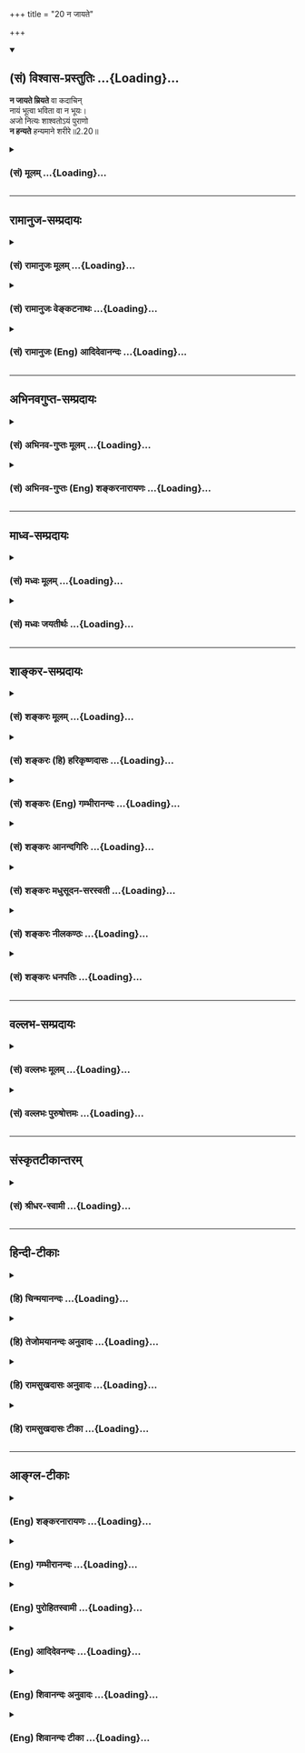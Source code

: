 +++
title = "20 न जायते"

+++
<div class="js_include" newlevelforh1="2" title="(सं) विश्वास-प्रस्तुतिः" unfilled url="/purANam_vaiShNavam/mahAbhAratam/06-bhIShma-parva/03-bhagavad-gItA-parva/saMskRtam/vishvAsa-prastutiH/02_sAnkhya-yogaH_sarva-/20_na_jAyate.md">
<details open><summary><h2>(सं) विश्वास-प्रस्तुतिः ...{Loading}...</h2></summary>

**न जायते म्रियते** वा कदाचिन्  
नायं भूत्वा भविता वा न भूयः।  
अजो नित्यः शाश्वतोऽयं पुराणो  
**न हन्यते** हन्यमाने शरीरे॥2.20॥
</details>
</div>
<div class="js_include collapsed" newlevelforh1="3" title="(सं) मूलम्" unfilled url="/purANam_vaiShNavam/mahAbhAratam/06-bhIShma-parva/03-bhagavad-gItA-parva/saMskRtam/mUlam/02_sAnkhya-yogaH_sarva-/20_na_jAyate.md">
<details><summary><h3>(सं) मूलम् ...{Loading}...</h3></summary>

न जायते म्रियते वा कदाचि  
न्नायं भूत्वा भविता वा न भूयः।  
अजो नित्यः शाश्वतोऽयं पुराणो  
न हन्यते हन्यमाने शरीरे।।2.20।।
</details>
</div>


_________________
## रामानुज-सम्प्रदायः
<div class="js_include collapsed" newlevelforh1="3" title="(सं) रामानुजः मूलम्" unfilled url="/purANam_vaiShNavam/mahAbhAratam/06-bhIShma-parva/03-bhagavad-gItA-parva/saMskRtam/rAmAnujaH/mUlam/02_sAnkhya-yogaH_sarva-/20_na_jAyate.md">
<details><summary><h3>(सं) रामानुजः मूलम् ...{Loading}...</h3></summary>

।।2.20।। उक्तैः एव हेतुभिः नित्यत्वाद् अपरिणामित्वाद् आत्मनो जन्ममरणादयः
सर्व एव अचेतनदेहधर्मा न सन्ति इति उच्यते।  
तत्र **न जायते म्रियत** इति वर्तमानतया सर्वेषु देहेषु सर्वैः
अनुभूयमाने जन्ममरणे **कदाचिद्** अपि आत्मानं न स्पृशतः। **नायं भूत्वा
भवति वा न भूयः** अयं कल्पादौ भूत्वा भूयः कल्पान्ते च न भविता इति न।
केषुचित् प्रजापतिप्रभृतिदेहेषु आगमेन उपलभ्यमानं कल्पादौ जननं कल्पान्ते च
मरणम् आत्मानं न स्पृशति इत्यर्थः।  
अतः सर्व देहगत आत्मा **अजः** अत एव **नित्यः** **शाश्वतः**
प्रकृतिवदविशदसततपरिणामैः अपि न अन्वीयते। अतः पुराणः पुरातनः अपि नवः
सर्वदा अपूर्ववद् अनुभाव्य इत्यर्थः। अतः **शरीरे हन्यमाने** अपि **न
हन्यते अयम्** आत्मा।  

</details>
</div>
<div class="js_include collapsed" newlevelforh1="3" title="(सं) रामानुजः वेङ्कटनाथः" unfilled url="/purANam_vaiShNavam/mahAbhAratam/06-bhIShma-parva/03-bhagavad-gItA-parva/saMskRtam/rAmAnujaH/venkaTanAthaH/02_sAnkhya-yogaH_sarva-/20_na_jAyate.md">
<details><summary><h3>(सं) रामानुजः वेङ्कटनाथः ...{Loading}...</h3></summary>

  
  
।।2.20।। अथविपश्चित् कठो.1।2।18 इत्यधीतस्य अत्रकदाचित्
इत्येकपदमात्रविशेषितस्यन जायते इति कठवल्लीश्लोकस्य
पौनरुक्त्यप्रत्यक्षविरोधादिदोषमाशङ्क्याह उक्तैरेवेति। एतेन
प्रतिज्ञामात्रत्वशङ्का परास्ता। नित्यत्वेनापरिणामित्वादिति अविनाशत्वेन
विकारमात्रस्यापि निरस्तत्वादित्यर्थः। तथाहि विनाशो नाम
पूर्वावस्थाप्रहाणरूपनामान्तरभजनार्हावस्थान्तरापत्तिः। यथा  
घटादिद्रव्यस्य कपालाद्यवस्था तदवस्थौन्मुख्यं च तस्या अपक्षयः। सैव
कपालाद्यवस्थस्य तस्यैव द्रव्यस्योत्पत्तिः। एवं
परिणामवृद्ध्यादिकमुदाहरणीयम्। वक्ष्यति चेममर्थम् जातस्य हि ध्रुवो
मृत्युः 2।27 इत्यत्र। अतो विनाशित्वनिराकरणेन जननादिकमप्यर्थतो
निरस्तम्। सर्व एवेत्यपौनरुक्त्यार्थमुक्तम्। एवकारोऽत्र अपिशब्दसमानार्थः।
न केवलं हन्तव्यत्वमात्रमेव नास्ति अपितु जन्यत्वादिकमपीत्यपुनररुक्तिरिति
भावः। देहधर्मा इति। हन्यमाने शरीरे इति सूचितजननमरणादिव्यवहारविषय उक्तः
तत्र हेतुः अचेतनेति। जननादयो देहधर्मा आत्मनो न सन्तीत्युच्यत इति आत्मनि
देहधर्मान् प्रत्यक्षादिनाभिमन्यमानायार्जुनायन जायते
इत्युपनिषन्मन्त्रेणैव यथावस्थिताकारो विविच्याभिधीयते न तु
देहसंयोगवियोगलक्षणजनितमरणप्रतिक्षेपः क्रियत इत्यर्थः। वाशब्दश्चार्थः।
श्लोकस्थपदानां पौनरुक्त्यपरिहाराय वर्तमानादिनिर्देशसिद्धां व्यवस्थां
व्यञ्जयन्नाह तत्रेति। ननु कदाचिदित्यनेन वर्तमानकालविवक्षायां वैयर्थ्यं
लकारेणैव गतार्थत्वात्। भूतभविष्यतोः सङ्ग्रहे वर्तमाननिर्देशो न सङ्गच्छत
इत्याशङ्क्योक्तम् वर्तमानतयेत्यादि। तत्तत्कालीनैः पुरुषैस्तेषु तेषु
देहेषुजायतेम्रियते इति वर्तमानतयैव हि जननमरणयोरनुभवः अतस्तदपेक्षया
वर्तमाननिर्देशोपपत्तिः तेन कल्पाद्यन्तव्यतिरिक्तः समस्तः कालःकदाचिदिति
सङ्गृहीत इति भावः। भूत्वा इति पूर्वकालनिर्देशाभिप्रेतमाह कल्पादाविति।
तत्र भूयश्शब्दः कल्पान्तपरः। भूत्वा भविता इत्यनयोः क्रिययोः प्रत्येकं
नञन्वयभ्रमव्युदासायोक्तम् न न भवितेति। भूत्वा न भवितेति विशिष्टं
नञन्तरेण प्रतिषिध्यते। ननुनायं भूत्वा इत्यादिकं किमर्थमुच्यतेन जायते
इत्यादिनैव सङ्ग्रहीतुं शक्यत्वादित्याशङ्क्याह केषुचिदिति।  
  
  
अयं भावः कालविशेषेषु देहविशेषेषु सृष्टिप्रलयविशेषः श्रूयते। स च न
देहसम्बन्धतद्वियोगमात्रम् तोयेन जीवान् विससर्ज भूम्याम् महाना.1।4 इति
कण्ठोक्तेः प्राक्सृष्टेरेकत्वावधारणादेकविज्ञानेन
सर्वविज्ञानप्रतिज्ञोपपत्तेरेकस्यैव बहुभवनसङ्कल्पादेश्च इति।
जीवस्वरूपोत्पत्तिनाशावेवाभ्युपगन्तव्याविति
जीवानामाप्रलयावस्थायित्ववादशङ्कानिरासायनायं भूत्वा इत्याद्युक्तम्। तत्र
चैवमुत्तरम् जीवानां विसृष्टिः सदेहीकरणेन विक्षेपः।
प्राक्सृष्टेरेकत्वावधारणं नामरूपविभागाभावात् एकविज्ञानेन सर्वविज्ञानं च
सूक्ष्मचिदचिद्वस्तुशरीरकस्य ब्रह्मणः स्थूलचिदचिद्वस्तुशरीरतया परिणामात्।
अत एव बहुभवनसङ्कल्पाद्युपपत्तिश्च। अतः कल्पाद्यन्तयोरपि
ज्ञानसङ्कोचविकासकरदेहविश्लेषसंश्लेषमात्रमेव न पुनः स्वरूपोत्पत्तिः
इति। अजो नित्यः इत्यनयोः पूर्वोक्तार्थस्य सङ्कलय्य निगमनरूपतया
तत्तत्कालेषु जन्मादिनिषेधेन सर्वदेहगतात्माजत्वादिविवक्षया
चापौनरुक्त्यमित्यभिप्रायेणाह अतः सर्वदेहगत इति। अतएव नित्य इति
उत्पत्तिरहितत्वान्नाशित्वरहित इत्यर्थः।
सृष्ट्यवस्थागतस्थूलपरिणामानामात्मनि निरस्तत्वात्
प्रलयाद्यवस्थागतसूक्ष्मपरिणामनिरसनपरः शाश्वतशब्द इत्यभिप्रायेणाह
प्रकृतिवदिति। पुराणशब्दमपिअक्षरसाम्यान्निर्ब्रूयात् इत्युक्तन्यायेन
निर्वक्ति पुरापि नव इति। किमिदं पुरापि नवत्वम् अनुत्पन्नस्य कदाचिदपि
नवत्वायोगात्। उत्पन्नेऽपीदानीमपि नव इति वा परंस्तादपि नव इति वा
वक्तव्यम्। पुरा नवत्वस्याविस्मयनीयत्वादित्याशङ्क्याह सर्वदेति।
पुराशब्दस्य कालत्रयोपलक्षणतया वा
वृत्त्यन्तर्गताभिप्रायकापिशब्दसमुच्चितकालान्तरतात्पर्येण वा पुरातनोऽपि
नव इति विरोधाभिप्रायेण वा निर्वाहः। नवशब्दोऽप्यत्र
नवत्वसहिताश्चर्यत्वपरः। वक्ष्यति च आश्चर्यवत् 2।29 इत्यादीति भावः। यद्वा
सावयवानामवयवाप्यायनादिना नवीकरणं स्यात् अयं तु निरवयवत्वेनानवीकार्यतया
पुरापि नव इत्युपपादितम्। इममर्थमर्जुनस्य शङ्क्यमानविषये
निगमयतीत्यभिप्रायेणाह अत इति।  
  
  
  

</details>
</div>
<div class="js_include collapsed" newlevelforh1="3" title="(सं) रामानुजः (Eng) आदिदेवानन्दः" unfilled url="/purANam_vaiShNavam/mahAbhAratam/06-bhIShma-parva/03-bhagavad-gItA-parva/saMskRtam/rAmAnujaH/english/AdidevAnandaH/02_sAnkhya-yogaH_sarva-/20_na_jAyate.md">
<details><summary><h3>(सं) रामानुजः (Eng) आदिदेवानन्दः ...{Loading}...</h3></summary>

2.20 As the self is eternal for the reasons mentioned (above), and hence free from modifications, it is said that all the attributes of the insentient (body) like birth, death etc., never touch the self. In this connection, as the statement, 'It is never born, It never dies' is in the present tense, it should be understood that the birth and death which are experienced by all in all bodies, do not touch the self. The statement 'Having come into being once, It never ceases to be' means that this self, having emerged at the beginning of a Kalpa (one aeon of manifestation) will not cease to be at the end of the Kalpa (i.e., will emerge again at the beginning of the next Kalpa unless It is liberated).
This is the meaning - that birth at the beginning of a Kalpa in bodies such as those of Brahman and others, and death at the end of a Kalpa as stated in the scriptures, do not touch the self. Hence, the selves in all bodies, are unborn, and therefore eternal. It is abiding, not connected, like matter, with invisible modifications taking place. It is primeval; the meaning is that It existed from time immemorial; It is even new i.e., It is capable of being experienced always as fresh.
Therefore, when the body is slain the self is not slain.

</details>
</div>


_________________
## अभिनवगुप्त-सम्प्रदायः
<div class="js_include collapsed" newlevelforh1="3" title="(सं) अभिनव-गुप्तः मूलम्" unfilled url="/purANam_vaiShNavam/mahAbhAratam/06-bhIShma-parva/03-bhagavad-gItA-parva/saMskRtam/abhinava-guptaH/mUlam/02_sAnkhya-yogaH_sarva-/20_na_jAyate.md">
<details><summary><h3>(सं) अभिनव-गुप्तः मूलम् ...{Loading}...</h3></summary>

।।2.21।। एतदेव स्फुटयति  
न जायते इति। नायं भूत्वेति। अयमात्मा न न भूत्वा भाविता +++(S omits भविता)+++
अपि तु भूत्वैव। अतो न जायते न च म्रियते यतो भूत्वा न न भविता अपि तु
भवितैव।  

</details>
</div>
<div class="js_include collapsed" newlevelforh1="3" title="(सं) अभिनव-गुप्तः (Eng) शङ्करनारायणः" unfilled url="/purANam_vaiShNavam/mahAbhAratam/06-bhIShma-parva/03-bhagavad-gItA-parva/saMskRtam/abhinava-guptaH/english/shankaranArAyaNaH/02_sAnkhya-yogaH_sarva-/20_na_jAyate.md">
<details><summary><h3>(सं) अभिनव-गुप्तः (Eng) शङ्करनारायणः ...{Loading}...</h3></summary>

2.20 Na jayate etc. Having not been at one time, This etc. : this Self
will come to be, having not been at any time non-existent, but only
having been existent. Therefore This is not born, This does not die too.
For, having been \[at one time\], This will never be non-existent \[at
another time\]; but certainly This will be \[always\] existent.

</details>
</div>


_________________
## माध्व-सम्प्रदायः
<div class="js_include collapsed" newlevelforh1="3" title="(सं) मध्वः मूलम्" unfilled url="/purANam_vaiShNavam/mahAbhAratam/06-bhIShma-parva/03-bhagavad-gItA-parva/saMskRtam/madhvaH/mUlam/02_sAnkhya-yogaH_sarva-/20_na_jAyate.md">
<details><summary><h3>(सं) मध्वः मूलम् ...{Loading}...</h3></summary>

।।2.20।। अत्र मन्त्रवर्णोऽप्यस्तीत्याह न जायत इति। नचेश्वरज्ञानवद्भूत्वा
भविता। तद्धि तदैक्षत छां.उ.6।2।3देशतः कालतो योऽसाववस्थातः स्वतोऽन्यतः।
अविलुप्तावबोधात्मा इत्यादिश्रुतिस्मृतिसिद्धम्। कुतः
अजादिलक्षणेश्वरसरूपत्वात्। शाश्वतः सदेकरूपः। पुरं देहमणतीति पुराणः।
तथापि न हन्यते हन्यमानेऽपि देहे।  

</details>
</div>
<div class="js_include collapsed" newlevelforh1="3" title="(सं) मध्वः जयतीर्थः" unfilled url="/purANam_vaiShNavam/mahAbhAratam/06-bhIShma-parva/03-bhagavad-gItA-parva/saMskRtam/madhvaH/jayatIrthaH/02_sAnkhya-yogaH_sarva-/20_na_jAyate.md">
<details><summary><h3>(सं) मध्वः जयतीर्थः ...{Loading}...</h3></summary>

।।2.20।। तथापिन जायते इति पुनरुक्तमित्याशङ्क्य नेदं भगवद्वाक्यं
किन्तूक्तार्थे सम्मतित्वेन मन्त्रवर्णोऽयमुदाह्रियत इत्याह **अत्रे**ति।
ननु जीवः स्वरूपेण भूत्वा देहसम्बन्धेन भवितैव तत्कथमुच्यतेभूत्वा भविता न
इतीत्यतोऽन्यथा व्याचष्टे **न चे**ति। जीवो न जायते चेत्तर्हि
यथेश्वरज्ञानं वृद्धिह्रासादिवर्जितं भूत्वैव  
  
कयाचिदचिन्त्यया शक्त्या भूतमिति व्यवहारालम्बनं तथा जीवेऽपि किं
जननव्यवहारस्तन्निमित्त इति पृच्छायां नेत्यनेनोच्यत इत्यर्थः।
नन्वीश्वरज्ञानस्योक्तप्रकारं भूत्वा भवनं कुतः सिद्धम् येन जीवस्य
तथाभावासम्भावनायोदाह्रियते इत्यत आह **तद्धी**ति।
तदीश्वरज्ञानस्योक्तप्रकारेण भूत्वा भवनं श्रुतिस्मृतिसिद्धं हीति
सम्बन्धः। तदैक्षत छां.उ.6।2।3 इति भवनमुच्यते देवदत्तोऽपश्यदितिवत्।
**देशत** इति वृद्धिह्रासादिराहित्यम्। नन्वीश्वरवदित्येव कस्मान्नोक्तम्
नैवं शङ्क्यं लोकदर्शनस्याधिकस्य तत्रोत्पादात्अजो नित्यः इति
पुनरुक्तमित्याशङ्क्य तन्निवर्त्यामाशङ्कामुक्त्वाऽन्यथा व्याचष्टे
**कुत** इति। न जायते म्रियते इत्येतत्कस्मात्कारणादित्यर्थः।
अजादीत्यनेन्अजो नित्यः शाश्वतः इति व्याख्यातम्। शाश्वत इत्येतन्नित्य
इत्यनेन गतार्थमित्यन्यथा व्याचष्टे **शाश्वत** इति। तथा चाजो नित्य
इत्याभ्यां बिम्बोत्पत्तिनाशनिमित्तौ शाश्वत
इत्यनेनोपाधिबिम्बसन्निधिजनननाशनिमित्तौ जन्मनाशौ न स्त इत्युक्तं भवति।
तथाप्यज इत्युक्तत्वात्पुराणं इति पुनरुक्तिरिति चेत् न भूत्वा भविता वा
नेत्युक्तम्। तत्कुतः किंनिमित्तश्च तर्हि जननव्यवहारः इत्याशङ्क्य
देहान्तरप्राप्तिरस्यास्तीत्यनेनोच्यत इत्याह  **पुर**मिति। एवमपि न
हन्यत इति पुनरुक्तिरिति चेत् न यदि पुराणस्तर्हि
उपाधिभूतदेहनाशाद्दर्पणनाशात्प्रतिबिम्बनाशवदात्मनाशः स्यादित्याशङ्काऽत्र
पूर्वाभिप्रायेण परिह्रियत इति भावेनाह **तथापी**ति पुराणत्वेऽपि।  

</details>
</div>


_________________
## शाङ्कर-सम्प्रदायः
<div class="js_include collapsed" newlevelforh1="3" title="(सं) शङ्करः मूलम्" unfilled url="/purANam_vaiShNavam/mahAbhAratam/06-bhIShma-parva/03-bhagavad-gItA-parva/saMskRtam/shankaraH/mUlam/02_sAnkhya-yogaH_sarva-/20_na_jAyate.md">
<details><summary><h3>(सं) शङ्करः मूलम् ...{Loading}...</h3></summary>

।।2.20।।  
  
**न जायते** न उत्पद्यते जनिलक्षणा वस्तुविक्रिया न आत्मनो विद्यते
इत्यर्थः। तथा **न म्रियते वा**। वाशब्दः चार्थे। न म्रियते च इति
अन्त्या विनाशलक्षणा विक्रिया प्रतिषिध्यते। **कदाचिच्छ**ब्दः
सर्वविक्रियाप्रतिषेधैः संबध्यते न कदाचित् जायते न कदाचित् म्रियते
इत्येवम्। यस्मात् **अयम्** आत्मा **भूत्वा** भवनक्रियामनुभूय पश्चात्
**अभविता** अभावं गन्ता **न भूयः** पुनः तस्मात् न म्रियते। यो हि
भूत्वा न भविता स म्रियत इत्युच्यते लोके। वाशब्दात् न शब्दाच्च अयमात्मा
अभूत्वा वा भविता देहवत् न भूयः। तस्मात् न जायते। यो हि अभूत्वा भविता स
जायत इत्युच्यते। नैवमात्मा। अतो न जायते। यस्मादेवं तस्मात् **अजः**
यस्मात् न म्रियते तस्मात् **नित्य**श्च। यद्यपि आद्यन्तयोर्विक्रिययोः
प्रतिषेधे सर्वा विक्रियाः प्रतिषिद्धा भवन्ति तथापि मध्यभाविनीनां
विक्रियाणां स्वशब्दैरेव प्रतिषेधः कर्तव्यः अनुक्तानामपि
यौवनादिसमस्तविक्रियाणां प्रतिषेधो यथा स्यात् इत्याह **शाश्वत**
इत्यादिना। शाश्वत इति अपक्षयलक्षणा विक्रिया प्रतिषिध्यते। शश्वद्भवः
शाश्वतः। न अपक्षीयते स्वरूपेण निरवयवत्वात्। नापि गुणक्षयेण अपक्षयः
निर्गुणत्वात्। अपक्षयविपरीतापि वृद्धिलक्षणा विक्रिया प्रतिषिध्यते पुराण
इति। यो हि अवयवागमेन उपचीयते स वर्धते अभिनव इति च उच्यते। **अयं** तु
आत्मा निरवयवत्वात् पुरापि नव एवेति **पुराणः** न वर्धते इत्यर्थः। तथा
**न हन्यते**। हन्तिः अत्र विपरिणामार्थे द्रष्टव्यः अपुनरुक्ततायै। न
विपरिणम्यते इत्यर्थः।  
  
**हन्यमाने** विपरिणम्यमानेऽपि **शरीरे**। अस्मिन् मन्त्रे षड्
भावविकारा लौकिकवस्तुविक्रिया आत्मनि प्रतिषिध्यन्ते।
सर्वप्रकारविक्रियारहित आत्मा इति वाक्यार्थः। यस्मादेवं तस्मात् उभौ तौ न
विजानीतः इति पूर्वेण मन्त्रेण अस्य संबन्धः।।  
य एनं वेत्ति हन्तारम् इत्यनेन मन्त्रेण हननक्रियायाः कर्ता कर्म च न भवति
इति प्रतिज्ञाय न जायते इत्यनेन अविक्रियत्वं हेतुमुक्त्वा
प्रतिज्ञातार्थमुपसंहरति  
  

</details>
</div>
<div class="js_include collapsed" newlevelforh1="3" title="(सं) शङ्करः (हि) हरिकृष्णदासः" unfilled url="/purANam_vaiShNavam/mahAbhAratam/06-bhIShma-parva/03-bhagavad-gItA-parva/saMskRtam/shankaraH/hindI/harikRShNadAsaH/02_sAnkhya-yogaH_sarva-/20_na_jAyate.md">
<details><summary><h3>(सं) शङ्करः (हि) हरिकृष्णदासः ...{Loading}...</h3></summary>

।।2.20।। आत्मा निर्विकार कैसे है इसपर दूसरा मन्त्र ( इस प्रकार है )  
  
यह आत्मा उत्पन्न नहीं होता अर्थात् उत्पत्तिरूप वस्तुविकार आत्मामें नहीं
होता और यह मरता भी नहीं। वा शब्द यहाँ च के अर्थमें है।  
मरता भी नहीं इस कथनसे विनाशरूप अन्तिम विकारका प्रतिषेध किया जाता है।  
कदाचित् शब्द सभी विकारोंके प्रतिषेधके साथ सम्बन्ध रखता है। जैसे यह आत्मा
न कभी जन्मता है न कभी मरता है इत्यादि।  
जिससे कि यह आत्मा उत्पन्न होकर अर्थात् उत्पत्तिरूप विकारका अनुभव करके
फिर अभावको प्राप्त होनेवाला नहीं है इसलिये मरता नहीं क्योंकि जो उत्पन्न
होकर फिर नहीं रहता वह मरता है इस प्रकार लोकमें कहा जाता है।  
वा शब्दसे और न शब्दसे यह भी पाया जाता है कि यह आत्मा शरीरकी भाँति पहले न
होकर फिर होनेवाला नहीं है इसलिये यह जन्मता नहीं क्योंकि जो न होकर फिर
होता है वहीं जन्मता है यह कहा जाता है। आत्मा ऐसा नहीं है इसलिये नहीं
जन्मता।  
ऐसा होनेके कारण आत्मा अज है और मरता नहीं इसलिये नित्य है।  
यद्यपि आदि और अन्तके दो विकारोंके प्रतिषेधसे ( बीचके ) सभी विकारोंका
प्रतिषेध हो जाता है तो भी बीचमें होनेवाले विकारोंका भी उनउन विकारोंके
प्रतिषेधार्थक खासखास शब्दोंद्वारा प्रतिषेध करना उचित  
  
है। इसलिये ऊपर न कहे हुए जो यौवनादि सब विकार हैं उनका भी जिस प्रकार
प्रतिषेध हो ऐसे भावको शाश्वत इत्यादि शब्दोंसे कहते हैं  
सदा रहनेवालेका नाम शाश्वत है शाश्वत शब्दसे अपक्षय ( क्षय होना ) रूप
विकारका प्रतिषेध किया जाता है क्योंकि आत्मा अवयवरहित है इस कारण स्वरूपसे
उसका क्षय नहीं होता और निर्गुण होनेके कारण गुणोंके क्षयसे भी उसका क्षय
नहीं होता।  
पुराण इस शब्दसे अपक्षयके विपरीत जो वृद्धिरूप विकार है उसका भी प्रतिषेध
किया जाता है। जो पदार्थ किसी अवयवकी उत्पत्तिसे पुष्ट होता है। वह बढ़ता
है नया हुआ है ऐसे कहा जाता है परंतु यह आत्मा तो अवयवरहित होनेके कारण
पहले भी नया था अतः पुराण है अर्थात् बढ़ता नहीं।  
तथा शरीरका नाश होनेपर यानी विपरीत परिणामको प्राप्त हो जानेपर भी आत्मा
नष्ट नहीं होता अर्थात् दुर्बलतादि अवस्थाको प्राप्त नहीं होता।  
यहाँ हन्ति क्रियाका अर्थ पुनरुक्तिदोषसे बचनेके लिये विपरीत परिणाम समझना
चाहिये इसलिये यह अर्थ हुआ कि आत्मा अपने स्वरूपसे बदलता नहीं।  
इस मन्त्रमें लौकिक वस्तुओंमें होनेवाले छः भावविकारोंका आत्मामें अभाव
दिखलाया जाता है। आत्मा सब प्रकारके विकारोंसे रहित है यह इस मन्त्रका
वाक्यार्थ है।  
ऐसा होनेके कारण वे दोनों ही ( आत्मस्वरूपको ) नहीं जानते। इस प्रकार पूर्व
मन्त्रसे इसका सम्बन्ध है।  

</details>
</div>
<div class="js_include collapsed" newlevelforh1="3" title="(सं) शङ्करः (Eng) गम्भीरानन्दः" unfilled url="/purANam_vaiShNavam/mahAbhAratam/06-bhIShma-parva/03-bhagavad-gItA-parva/saMskRtam/shankaraH/english/gambhIrAnandaH/02_sAnkhya-yogaH_sarva-/20_na_jAyate.md">
<details><summary><h3>(सं) शङ्करः (Eng) गम्भीरानन्दः ...{Loading}...</h3></summary>

2.20 Na kadacit, neverl; is ayam, this One; jayate, born i.e. the Self
has no change in the form of being born to which matter is subject ; va,
and ( va is used in the sense of and); na mriyate, It never dies. By
this is denied the final change in the form of destruction. The word
(na) kadacit), never, is connected with the denial of all kinds of
changes thus never, is It born never does It die, and so on. Since ayam,
this Self; bhutva, having come to exist, having experienced the process
of origination; na, will not; bhuyah, again; abhavita, cease to be
thereafter, therefore It does not die. For, in common parlance, that
which ceases to exist after coming into being is said to die. From the
use of the word va, nor, and na, it is understood that, unlike the body,
this Self does not again come into existence after having been
non-existent. Therefore It is not born. For, the words, 'It is born',
are used with regard to something which comes into existence after
having been non-existent. The Self is not like this. Therfore It is not
born. Since this is so, therefore It is ajah, birthless; and since It
does not die, therefore It is nityah, eternal. Although all changes
become negated by the denial of the first and the last kinds of changes,
still changes occuring in the middle \[For the six kinds of changes see
note under verse 2.10.-Tr.\] should be denied with their own respective
terms by which they are implied. Therefore the text says sasvatah,
undecaying,. so that all the changes, viz youth etc., which have not
been mentioned may become negated. The change in the form of decay is
denied by the word sasvata, that which lasts for ever. In Its own nature
It does not decay because It is free from parts. And again, since it is
without alities, there is no degeneration owing to the decay of any
ality. Change in the form of growth, which is opposed to decay, is also
denied by the word puranah, ancient. A thing that grows by the addition
of some parts is said to increase and is also said to be new. But this
Self was fresh even in the past due to Its partlessness. Thus It is
puranah, i.e. It does not grow. So also, na hanyate, It is puranah, i.e.
It does not grow. So also, na hanyate, It is not killed, It does not get
transformed; even when sarire, the body; hanyamane, is killed,
transformed. The verb 'to kill' has to be understood here in the sense
of transformation, so that a tautology \[This verse has already
mentioned 'death' in the first line. If the verb han, to kill, is also
taken in the sense of killing, then a tautology is unavoidable.-Tr.\]
may be avoided. In this mantra the six kinds of transformations, the
material changes seen in the world, are denied in the Self. The meaning
of the sentence is that the Self is devoid of all kinds of changes.
Since this is so, therefore 'both of them do not know' this is how the
present mantra is connected to the earlier mantra.

</details>
</div>
<div class="js_include collapsed" newlevelforh1="3" title="(सं) शङ्करः आनन्दगिरिः" unfilled url="/purANam_vaiShNavam/mahAbhAratam/06-bhIShma-parva/03-bhagavad-gItA-parva/saMskRtam/shankaraH/AnandagiriH/02_sAnkhya-yogaH_sarva-/20_na_jAyate.md">
<details><summary><h3>(सं) शङ्करः आनन्दगिरिः ...{Loading}...</h3></summary>

।।2.20।। तदेव साधयितुं न जायते म्रियते वा
विपश्चिदित्यादिमन्त्रान्तरमवतारयति **कथमिति।**
सर्वविक्रियाराहित्यप्रदर्शनेन हेतुं विशदयन्मन्त्रमेव पठति **न जायत
इति।** जन्ममरणविक्रियाद्वयप्रतिषेधं साधयति **नायमिति।** अयमात्मा
भूत्वा नाभविता न वा भूत्वा भूयो भवितेति योजना। न केवलं
विक्रियाद्वयमेवात्र निषिध्यते किंतु सर्वमेव विक्रियाजातमित्याह **अज
इति।** वाच्यमर्थमुक्त्वा विवक्षितमर्थमाह **जनिलक्षणेति।**
विकल्पार्थत्वं व्यावर्तयति **वेति।** निष्पन्नमर्थं निर्दिशति
**नेत्यादिना।** संबन्धमेवाभिनयति **न** **कदाचिदिति।**
अन्त्यविक्रियाभावे हेतुत्वेन नायमित्यादि व्याचष्टे **यस्मादिति।**
उक्तमेव व्यनक्ति **यो हीति।** आत्मनि तु भूत्वा पुनर्भवनाभावान्नास्ति
मृत्युरित्यर्थः। आत्मनो जन्माभावेऽपि हेतुरिहैव विवक्षित इत्याह
**वाशब्दादिति।** अभूत्वेति च्छेदः। देहवदिति व्यतिरेकोदाहरणम्।
उक्तमेवार्थं साधयति **यो हीति।** जन्माभावे
तत्पूर्विकास्तित्वविक्रियापि नात्मनोऽस्तीत्याह **यस्मादिति।**
प्राणवियोगादात्मनो मृतेरभावे सावशेषनाशाभाववन्निरवशेषनाशाभावोऽपि
सिध्यतीत्याह **यस्मादिति।** ननु  
  
जन्मनाशयोर्निषेधे तदन्तर्गतानां विक्रियान्तराणामपि
निषेधसिद्धेस्तन्निषेधार्थं न पृथक्प्रयतितव्यमिति तत्राह **यद्यपीति।**
स्वशब्दैः मध्यवर्तिविक्रियानिषेधवाचकैरिति यावत्। आर्थिकेऽपि निषेधे
निषेधस्य सिद्धतया शाब्दो निषेधो न पृथगर्थवानित्याशङ्क्याह
**अनुक्तानामिति।** नित्यशब्देन शाश्वतशब्दस्य पौनरुक्त्यं
परिहरन्व्याकरोति **शाश्वत इत्यादिना।** अपक्षयो हि स्वरूपेण वा
स्याद्गुणापचयतो वेति विकल्प्य क्रमेण दूषयति **नेत्यादिना।**
पुराणपदस्यागतार्थत्वं कथयति **अपक्षयेति।** तदेव स्फुटयति **यो
हीति।** न म्रियते वेत्यनेन चतुर्थपादस्य पौनरुक्त्यमाशङ्क्य व्याचष्टे
**तथेत्यादिना।** ननु हिंसार्थो हन्तिः श्रूयते तत्कथं विपरिणामो
निषिध्यते तत्राह **हन्तिरिति।** हिंसार्थत्वसंभवे किमित्यर्थान्तरं
हन्तेरिष्यते तत्राह **अपुनरुक्तताया** **इति।** हिंसार्थत्वे
मृतिनिषेधेन पौनरुक्त्यं स्यात्तन्निषेधार्थं
विपरिणामार्थत्वमेष्टव्यमित्यर्थः।  
  
पूर्वावस्थात्यागेनावस्थान्तरापत्तिर्विपरिणामस्तदर्थश्चेदत्र हन्तिरिष्यते
तदा निष्पन्नमर्थमाह **नेति।** न जायत इत्यादिमन्त्रार्थमुपसंहरति
**अस्मिन्निति।** षण्णां विकाराणामात्मनि प्रतिषेधे फलितमाह
**सर्वेति।** आत्मनः  
  
सर्वविक्रियाराहित्येऽपि किमायातमित्याशङ्क्याह **यस्मादिति।  
**

</details>
</div>
<div class="js_include collapsed" newlevelforh1="3" title="(सं) शङ्करः मधुसूदन-सरस्वती" unfilled url="/purANam_vaiShNavam/mahAbhAratam/06-bhIShma-parva/03-bhagavad-gItA-parva/saMskRtam/shankaraH/madhusUdana-sarasvatI/02_sAnkhya-yogaH_sarva-/20_na_jAyate.md">
<details><summary><h3>(सं) शङ्करः मधुसूदन-सरस्वती ...{Loading}...</h3></summary>

।।2.20।। कस्मादयमात्मा हननक्रियायाः कर्ता कर्म च न भवति
अविक्रियत्वादित्याह द्वितीयेन मन्त्रेण जायतेऽस्ति वर्धते
विपरिणमतेऽपक्षीयते विनश्यति इति षड्भावविकारा इति वार्ष्यायणिरिति
नैरुक्ताः। तत्राद्यन्तयोर्निषेधः। क्रियते न जायते म्रियते वेति। वाशब्दः
समुच्चयार्थः। न जायते न म्रियते चेत्यर्थः। कस्मादयमात्मा नोत्पद्यते
यस्मादयमात्मा कदाचित्कस्मिन्नपि काले न भूत्वा अभूत्वा प्राक् भूयः पुनरपि
भविता न। यो ह्यभूत्वा भवति स उत्पत्तिलक्षणां विक्रियामनुभवति। अयं तु
प्रागपि सत्त्वाद्यतो नोत्पद्यतेऽतोऽजः। तथायमात्मा भूत्वा प्राक् कदाचित्
भूयः पुनः न भविता। न वा शब्दाद्वाक्यविपरिवृत्तिः। यो हि  
  
प्राग्भूत्वोत्तरकाले न भवति स मृतिलक्षणां विक्रियामनुभवति अयं
तूत्तरकालेऽपि सत्त्वाद्यतो न म्रियतेऽतो नित्यः। विनाशायोग्य इत्यर्थः।
अत्र न भूत्वेत्यत्र समासाभावेऽपि नानुपपत्तिर्नानुयाजेष्वितिवत्। भगवता
पणिनिना महाविभाषाधिकारे नञ्समासपाठात्। यत्तु
कात्यायनेनोक्तंसमासनित्यताभिप्रायेण वा वचनानर्थक्यं तु स्वभावसिद्धत्वात्
इति तत्  
  
भगवत्पाणिनिवचनविरोधादनादेयम्। तदुक्तमाचार्यशबरस्वामिनाअसद्वादी हि
कात्यायनः इति। अत्र न जायते म्रियते वेति प्रतिज्ञा कदाचिन्नायं भूत्वा
भविता वा न भूय इति तदुपपादनं अजो नित्य इति तदुपसंहार इति विभागः।  
  
आद्यन्तयोर्विकारयोर्निषेधेन मध्यवर्तिविकाराणां तद्व्याप्यानां निषेधे
जातेऽपि गमनादिविकाराणामनुक्तानामप्युपलक्षणयापक्षयश्च वृद्धिश्च
स्वशब्देनैव निराक्रियते। तत्र कूटस्थनित्यत्वादात्मनो निर्गुणत्वाच्च न
स्वरूपतो गुणतो वापक्षयः संभवतीत्युक्तं शाश्वत इति। शश्वत्सर्वदा भवति
नापक्षीयते नापचीयत इत्यर्थः। यदि नापक्षीयते तर्हि वर्धतामिति नेत्याह
पुराण इति। पुरापि नव एकरूपो नत्वधुना नूतनां कांचिदवस्थामनुभवति। यो हि
नूतनां कांचिदुपचयावस्थामनुभवति स वर्धत इत्युच्यते लोके। अयं तु
सर्वदैकरूपत्वान्नापचीयते नोपचीयते चेत्यर्थः। अस्तित्वविपरिणामौ तु
जन्मविनाशान्तर्भूतत्वात्पृथङ्निषिद्धौ।  
  
यस्मादेवं सर्वविकारशून्य आत्मा तस्माच्छरीरे हन्यमाने तत्संबद्धोऽपि
केनाप्युपायेन न हन्यते न हन्तुं शक्यत इत्युपसंहारः।  

</details>
</div>
<div class="js_include collapsed" newlevelforh1="3" title="(सं) शङ्करः नीलकण्ठः" unfilled url="/purANam_vaiShNavam/mahAbhAratam/06-bhIShma-parva/03-bhagavad-gItA-parva/saMskRtam/shankaraH/nIlakaNThaH/02_sAnkhya-yogaH_sarva-/20_na_jAyate.md">
<details><summary><h3>(सं) शङ्करः नीलकण्ठः ...{Loading}...</h3></summary>

।।2.20।। नायं हन्ति न हन्यत इत्युक्तं तत्र न हन्यत इत्येतदुपपादयति
तत्रस्थेनैव द्वितीयेन मन्त्रेण **न जायत इति।** अयं आत्मा कदाचित् न
जायते अभिनवो नोत्पद्यते। न वा म्रियते निरन्वयो न नश्यति।
तार्किकाभिमतघटवत्। तत्र क्रमेण हेतुद्वयम् **अजो नित्य इति।** अजत्वान्न
जायते। नित्यत्वाच्च न वा म्रियत इत्यर्थः। अस्तु तर्हि
क्षणिकविज्ञानधारारूपः।
तस्याविज्ञानवादिभिरजत्वनित्यत्वाभ्युपगमादित्याशङ्क्याह **भूत्वा भविता
वा न भूय इति।** अयमित्यनुवर्तते। अयं भूत्वा भूयो भविता न। भूयोऽसकृत्
भूत्वा भवितेति भवनक्रियाद्वयस्य क्त्वाप्रत्ययोक्तं समानकर्तृत्वं
धारैक्याभिप्रायेण। भूत्वैव भविता न तु भूत्वा स्थित्वा विनश्यति।
तार्किकाणां हि
विज्ञानमुत्पत्तिस्थितिनाशक्षणव्यापित्वात्ति्रक्षणावस्थायि। विज्ञानवादिना
तु पूर्वस्य नाशक्षण एवोत्तरस्योत्पत्तिक्षणः स एव तस्य स्थितिक्षणश्चेति
क्षणिकत्वाद्विज्ञानानां भवनक्रियाद्वयस्याव्यवधानाद्भूत्वा
भवितेत्युक्तम्। तादृशोऽप्ययं न यतः शाश्वतः शश्वदेकरूपः। योऽहं बाल्ये
पितरावन्वभूवं सोऽहं स्थाविरे प्रणप्तॄननुभवामीति
बाल्यस्थाविरयोरात्मैक्यप्रत्यभिज्ञानात्। न च सादृश्यात्प्रत्यभिज्ञानम्।
सादृश्यग्रहीतुः स्थिरस्याभावात्। यद्वा जन्ममरणहीनोऽपि धर्मान्तरविशिष्टः
पूर्वं भूत्वा पुनर्धर्मान्तरविशिष्टो भवति इत्यपि न। भूत्वैव भविता
नत्वभूत्वेति योजना। अर्हता हि शरीरपरिमाणमात्मानमभ्युपगच्छन्तो
नित्यस्यैवात्मनः क्रमेण  
  
व्युत्क्रमेण वा मशकमनुजमतंगजशरीरप्राप्तौ परिमाणभेदं मन्यमाना
भूतस्यैवात्मनो विशेषणीभूतपरिमाणभवनादौपचारिकं भवनमभ्युपगच्छन्ति तदपि न।
शाश्वतत्वादेव उपचयापचयवतो मध्यमपरिमाणस्य वस्तुनो नित्यत्वायोगात्। अनेनैव
सुखदुःखादिधर्मान्तरोत्पत्त्यात्मनो भाक्तं भूत्वा भवनं प्रत्याख्येयम्।
नहि दुःखादिधर्मिणः स्वनाशमन्तरेणात्यन्तिकदुःखोच्छेदः संभवति। घटादौ
यावद्रूपनाशादर्शनात्। नन्वजत्वं नित्यत्वं शाश्वत्वं चाकाशेऽप्यस्ति अत आह
**पुराण इति।** पुरा वियदादिसृष्टेः प्रागपि नव एव। एतेन
अपक्षयादिधर्मराहित्यान्मुख्यमजत्वादिकं आत्मन एव वियदादेस्त्वमुख्यं तदिति
दर्शितम्। अतएव शरीरे हन्यमाने न हन्यते। भाष्ये तु वाशब्दश्चार्थे। न
जायते म्रियते चेत्यर्थः। तत्रोपपत्तिः अयं न भूत्वा अनुत्पद्य न भविता
घटादिवदतो न जायते। अथवा नञः पूर्वान्वयित्वं न जायते न वा म्रियत इति। यतो
भूत्वा अभविता घटवद्विनाशी न अतो न म्रियत इति। शाश्वतः पुराण
इत्येताभ्यामुपचयापचयौ निषिध्येते इति न हन्यते न विपरिणम्यत इति च
व्याख्यातम्। केचिदेवमाहुः। न जायते म्रियत इति प्रतिज्ञा। कदाचिदित्यादिना
तस्या उपपादनम्। अज इत्यादिरुपसंहार इति।  

</details>
</div>
<div class="js_include collapsed" newlevelforh1="3" title="(सं) शङ्करः धनपतिः" unfilled url="/purANam_vaiShNavam/mahAbhAratam/06-bhIShma-parva/03-bhagavad-gItA-parva/saMskRtam/shankaraH/dhanapatiH/02_sAnkhya-yogaH_sarva-/20_na_jAyate.md">
<details><summary><h3>(सं) शङ्करः धनपतिः ...{Loading}...</h3></summary>

।।2.20।। जायतेऽस्ति वर्धते विपरिणमतेऽपक्षीयते विनश्यति इति
यास्कोक्तान्षड्भावविकारानात्मनि निराकुर्वंस्तस्याविक्रियत्वं साधयति
**नेति।** कदाचित्पदं सर्वविक्रियाप्रतिषेधैः पदैः संबन्धनीयम्। न
कदाचिज्जायते यतोऽयमात्मा न भूत्वा भूयः पुनर्भविता न यस्माच्च भूत्वा
भवनक्रियामनुभूय भूयोऽभविताऽभावं गन्ता वा न तस्मान्न कदाचिन्म्रियते च।
वाशब्दश्चार्थे। यद्वा अयं ना पुरुषो भूत्वा पुनर्भविता न अस्ति
विक्रिययोग्यो नच भवतीत्यर्थः। अस्मिन्पक्षे द्वितीयोऽपि वाशब्दश्चार्थे।
उक्तरीत्या ना अयमिति च्छेते पूर्वनकारस्य म्रियते इत्यनेन संबन्धः। न
अयमिति च्छेदे त्वस्येति बोध्यम्। भाष्यकृद्भिस्तु
सुगमत्वादयमर्थस्त्यक्तः। यतो न जायतेऽतोऽजः यतो न म्रियतेऽतो नित्यः। ये
त्वन्ये अस्तु तर्हि क्षणिकविज्ञानधारारुपः तस्य
विज्ञानवादिभिरजत्वनित्यत्वाभ्युपगमादित्याशङ्क्याह **भूत्वा भविता वा न
भूय इति।** अयमित्यनुवर्तते। अयं भूत्वा भूयो भविता न भूयोऽसकृद्भूत्वा
भवितेति भवनक्रियाद्वयस्य क्त्वाप्रत्ययोक्तसमानकर्तृत्वधारैव साभिप्रायेण
भूत्वैव भविता नतु भूत्वा स्थित्वा विनश्यति तार्किकाणां हि विज्ञानं
उत्पत्तिस्थितिनाशक्षणव्यापित्वात् त्रिक्षणावस्थायिविज्ञानवादिनां तु
पूर्वस्य नाशक्षण एवोत्तरस्योत्पत्तिक्षणः सएव तस्य स्थितिक्षण श्चेति
क्षणिकत्वाद्विज्ञानानां भवनक्रियाद्वयस्याव्यवधानाद्भूत्वा
भवितेत्युक्तम्। तादृशोऽप्ययं नेत्यादिवर्णयन्ति
तैर्विकारनिषेधोपक्रमादिविरोधस्य परिहारः प्रदर्शनीयः। एतेनाज्ञत्वान्न
जायते नित्यत्वान्न म्रियते इत्यपि प्रत्युक्तम्। नायं
भूत्वेत्यादेर्हेतुत्वस्य भाष्यकारैः प्रदर्शितत्वेन न जायत इत्यादेरेव
हेतुत्वौचित्यात्। एवं जन्मनाशास्तित्वरुपविकारत्रयं
निराकृत्यावशिष्टान्विकारान्निराकरोति **शाश्वत इत्यादिना।** शश्वद्भवः
शाश्वत इत्यनेनापक्षयस्य निरवयवत्वान्निर्गुणत्वात्। पुराप्यभिनवः पुराण
इत्यनेन वृद्धिरुपस्य हन्यमाने विपरिणम्यमाने शरीरे न हन्यते न विपरिणभ्यत
इत्यनेन विपरिणाभस्य विकारस्य प्रतिषेधः। तथाच भाष्यम्हन्तिरत्र
विपरिणामार्थो द्रष्टव्योऽपुनरुक्तातायै। अस्मिन्श्लोके षट्भावविकारा
लौकिकवस्तुविक्रिया आत्मनि प्रतिषिध्यन्ते। सर्वप्रकारविक्रियारहित आत्मेति
वाक्यार्थः। यस्मादेवं तस्मादुभौ तौ न विजानीत इति पूर्वेण संबन्ध इति।
एतेनास्तित्वपरिणामौ जन्मविनाशान्तर्भूतत्वात्पृथङ्न निषिद्धौ
यस्मादेतत्सर्वविकारशून्य आत्मा तस्माच्छरीरे हन्यमाने तत्संबद्धोऽपि
केनाप्युपायेन न हन्यते न हन्तुं शक्यते इत्युपसंहार इति प्रत्युक्तम्।
आद्यन्तविकारयोर्निषेधे मध्यतनानां निषेधे सिद्धेऽपि
तेषामुपादानमवस्थान्तरक्रियान्तरोपलक्षणार्थम्।  

</details>
</div>


_________________
## वल्लभ-सम्प्रदायः
<div class="js_include collapsed" newlevelforh1="3" title="(सं) वल्लभः मूलम्" unfilled url="/purANam_vaiShNavam/mahAbhAratam/06-bhIShma-parva/03-bhagavad-gItA-parva/saMskRtam/vallabhaH/mUlam/02_sAnkhya-yogaH_sarva-/20_na_jAyate.md">
<details><summary><h3>(सं) वल्लभः मूलम् ...{Loading}...</h3></summary>

।।2.20।। उक्तेऽर्थे प्रमाणभूताः काटकश्रुतयो दर्शयन्ति। न जायते
इत्यादिनोत्पत्त्यस्तित्वनाशरूपा विकारा अन्ये चात्मनिषिद्धाः। अज
इत्यादिना निगमनम्।  

</details>
</div>
<div class="js_include collapsed" newlevelforh1="3" title="(सं) वल्लभः पुरुषोत्तमः" unfilled url="/purANam_vaiShNavam/mahAbhAratam/06-bhIShma-parva/03-bhagavad-gItA-parva/saMskRtam/vallabhaH/puruShottamaH/02_sAnkhya-yogaH_sarva-/20_na_jAyate.md">
<details><summary><h3>(सं) वल्लभः पुरुषोत्तमः ...{Loading}...</h3></summary>

  
  
।।2.20।। मारणादिसम्भावना तु जन्मादिभावे सति भवति तदेव नास्तीत्याह न जायत
इति। जन्माभावो निरूपितः। न वा कदाचिन्म्रियते अनेन मरणनिषेधो निरूपितः। अयं
भूत्वा भूयः न भविता। अत्रायमर्थः मत्क्रीडनार्थं सृष्टौ येन भावेन पूर्वं
यथा विभावितः तथा तेनैव भावेन पुनर्न भविष्यति। तस्माद्यदर्थं
मयोत्पादितस्तदेव मत्प्रीत्यर्थं कुर्यादन्यथा जन्मवैयर्थ्यं स्यात्।
भूत्वेत्युक्तत्वात् जन्मशङ्का स्यात्तदर्थमाह अजः न जायत इत्यर्थः
मदंशत्वात्। एवम्भूत एवायमित्याह नित्य इति। किञ्च शाश्वतः। मयि स्थित एव
निरन्तरमेकभावात्मकः। किञ्च पुराणः सर्वदैवमेव मत्सेवार्थं दासरूपः
पुराणोऽपि नव एवेत्यर्थः। यदर्थमेतदुक्तं तदाह न हन्यत इति। हन्यमाने शरीरे
गतोऽयं जीवस्तस्मिन्हते न हन्यते इत्यर्थः। अयमर्थः हन्यमाने  
  
अन्तयुक्ते लौकिके देहे प्रविष्ट इत्यर्थः। हन्यमाने इत्यनेन तदर्थसृष्टत्वं
ज्ञापितम्। तस्माद्भगवदिच्छानुरूपकरणान्नातिभ्रमजन्योऽपि दोषः स्यादिति
भावः।  
  
  
  

</details>
</div>


_________________
## संस्कृतटीकान्तरम्
<div class="js_include collapsed" newlevelforh1="3" title="(सं) श्रीधर-स्वामी" unfilled url="/purANam_vaiShNavam/mahAbhAratam/06-bhIShma-parva/03-bhagavad-gItA-parva/saMskRtam/shrIdhara-svAmI/02_sAnkhya-yogaH_sarva-/20_na_jAyate.md">
<details><summary><h3>(सं) श्रीधर-स्वामी ...{Loading}...</h3></summary>

।।2.20।। न हन्यत इत्येतदेव षड्भावविकारशून्यत्वेन द्रढयति **नेति।** न
जायत इति जन्मप्रतिषेधः। न म्रियते चेति विनाशप्रतिषेधः। वाशब्दौ चार्थे।
नचायं भूत्वा उत्पद्य भविता भवति अस्तित्वं भजते। किंतु प्रागेव स्वतः
सद्रूप इति जन्मानन्तरास्तित्वलक्षणद्वितीयविकारप्रतिषेधः। तत्र हेतुः
यस्मादजः। यो हि जायते स जन्मानन्तरमस्तित्वं भजते नतु यः स्वयमेवास्ति स
भूयोऽप्यन्यदस्तित्वं भजत इत्यर्थः। नित्यः सर्वदैकरुप इति
वृद्धिप्रतिषेधः। शाश्वतः शश्वद्भव इत्यपक्षयप्रतिषेधः। पुराण इति
विपरिणामप्रतिषेधः। पुरापि नव एव नतु परिणामतो रुपान्तरं प्राप्य नवो
भवतीत्यर्थः। यद्वा न भवितेत्यस्यानुषङ्गं कृत्वा भूयोऽधिकं यथा भवति तथा न
भवतीति वृद्धिप्रतिषेधः। अजो नित्य इति चोभयवृद्ध्यभावे
हेतुरित्यपौनरुक्त्यम्। तदेवंजायते अस्ति वर्धते विपरिणमते अपक्षीयते
नश्यतीत्येवं यास्कादिभिर्वेदवादिभिरुक्ताः षड्भावविकारा निरस्ताः।
यदर्थमेते विकारा निरस्तास्तं प्रस्तुतं विनाशाभावमुपसंहरति न हन्यते
हन्यमाने शरीर इति।  

</details>
</div>


_________________
## हिन्दी-टीकाः
<div class="js_include collapsed" newlevelforh1="3" title="(हि) चिन्मयानन्दः" unfilled url="/purANam_vaiShNavam/mahAbhAratam/06-bhIShma-parva/03-bhagavad-gItA-parva/hindI/chinmayAnandaH/02_sAnkhya-yogaH_sarva-/20_na_jAyate.md">
<details><summary><h3>(हि) चिन्मयानन्दः ...{Loading}...</h3></summary>

।।2.20।। इस श्लोक में बताया गया है कि शरीर में होने वाले समस्त विकारों
से आत्मा परे है। जन्म अस्तित्व वृद्धि विकार क्षय और नाश ये छ प्रकार के
परिर्वतन शरीर में होते हैं जिनके कारण जीव को कष्ट भोगना पड़ता है। एक
र्मत्य शरीर के लिये इन समस्त दुख के कारणों का आत्मा के लिये निषेध किया
गया है अर्थात् आत्मा इन विकारों से सर्वथा मुक्त है।  
शरीर के समान आत्मा का जन्म नहीं होता क्योंकि वह तो सर्वदा ही विद्यमान
है। तरंगों की उत्पत्ति होती है और उनका नाश होता है परन्तु उनके साथ न तो
समुद्र की उत्पत्ति होती है और न ही नाश। जिसका आदि है उसी का अन्त भी होता
है। उत्ताल तरंगे ही मृत्यु की अन्तिम श्वांस लेती हैं। सर्वदा विद्यमान
आत्मा के जन्म और नाश का प्रश्न ही नहीं उठता। अत यहाँ कहा है कि आत्मा अज
और नित्य है।  
आत्मा में क्रिया के कर्तृत्व और विषयत्व का निषेध तथा उसके बाद तर्क के
द्वारा उसके अविकारत्व को सिद्ध करने के बाद भगवान् इस विषय का उपसंहार
करते हुये कहते हैं  

</details>
</div>
<div class="js_include collapsed" newlevelforh1="3" title="(हि) तेजोमयानन्दः अनुवादः" unfilled url="/purANam_vaiShNavam/mahAbhAratam/06-bhIShma-parva/03-bhagavad-gItA-parva/hindI/tejomayAnandaH/anuvAdaH/02_sAnkhya-yogaH_sarva-/20_na_jAyate.md">
<details><summary><h3>(हि) तेजोमयानन्दः अनुवादः ...{Loading}...</h3></summary>

।।2.20।। यह आत्मा किसी काल में भी न जन्मता है और न मरता है और न यह एक
बार होकर फिर अभावरूप होने वाला है। यह आत्मा अजन्मा, नित्य, शाश्वत और
पुरातन है, शरीर के नाश होने पर भी इसका नाश नहीं होता।।

</details>
</div>
<div class="js_include collapsed" newlevelforh1="3" title="(हि) रामसुखदासः अनुवादः" unfilled url="/purANam_vaiShNavam/mahAbhAratam/06-bhIShma-parva/03-bhagavad-gItA-parva/hindI/rAmasukhadAsaH/anuvAdaH/02_sAnkhya-yogaH_sarva-/20_na_jAyate.md">
<details><summary><h3>(हि) रामसुखदासः अनुवादः ...{Loading}...</h3></summary>

।।2.20।। यह शरीरी न कभी जन्मता है और न मरता है तथा यह उत्पन्न होकर फिर
होनेवाला नहीं है। यह जन्मरहित, नित्य-निरन्तर रहनेवाला, शाश्वत और पुराण
(अनादि) है। शरीरके मारे जानेपर भी यह नहीं मारा जाता।

</details>
</div>
<div class="js_include collapsed" newlevelforh1="3" title="(हि) रामसुखदासः टीका" unfilled url="/purANam_vaiShNavam/mahAbhAratam/06-bhIShma-parva/03-bhagavad-gItA-parva/hindI/rAmasukhadAsaH/TIkA/02_sAnkhya-yogaH_sarva-/20_na_jAyate.md">
<details><summary><h3>(हि) रामसुखदासः टीका ...{Loading}...</h3></summary>

2.20।।***व्याख्या --***\[शरीरमें छः विकार होते हैं--उत्पन्न होना,
सत्तावाला दीखना, बदलना, बढ़ना, घटना और नष्ट होना **(टिप्पणी प₀
60.1)**। यह शरीरी इन छहों विकारोंसे रहित है--यही बात भगवान् इस श्लोकमें
बता रहे हैं\]**(टिप्पणी प₀ 60.2)**।

</details>
</div>


_________________
## आङ्ग्ल-टीकाः
<div class="js_include collapsed" newlevelforh1="3" title="(Eng) शङ्करनारायणः" unfilled url="/purANam_vaiShNavam/mahAbhAratam/06-bhIShma-parva/03-bhagavad-gItA-parva/english/shankaranArAyaNaH/02_sAnkhya-yogaH_sarva-/20_na_jAyate.md">
<details><summary><h3>(Eng) शङ्करनारायणः ...{Loading}...</h3></summary>

2.20. This is neither born; nor ever dies; nor, having not been at one
time, will This come to be again. This is unborn, destructionless,
eternal and ancient and is not slain \[even\] when the body is slain.

</details>
</div>
<div class="js_include collapsed" newlevelforh1="3" title="(Eng) गम्भीरानन्दः" unfilled url="/purANam_vaiShNavam/mahAbhAratam/06-bhIShma-parva/03-bhagavad-gItA-parva/english/gambhIrAnandaH/02_sAnkhya-yogaH_sarva-/20_na_jAyate.md">
<details><summary><h3>(Eng) गम्भीरानन्दः ...{Loading}...</h3></summary>

2.20 Never is this One born, and never does It die; nor is it that having come to exist, It will again cease to be. This One is birthless,
eternal, undecaying, ancient; It is not killed when the body is killed.

</details>
</div>
<div class="js_include collapsed" newlevelforh1="3" title="(Eng) पुरोहितस्वामी" unfilled url="/purANam_vaiShNavam/mahAbhAratam/06-bhIShma-parva/03-bhagavad-gItA-parva/english/purohitasvAmI/02_sAnkhya-yogaH_sarva-/20_na_jAyate.md">
<details><summary><h3>(Eng) पुरोहितस्वामी ...{Loading}...</h3></summary>

2.20 It was not born; It will never die, nor once having been, can It cease to be. Unborn, Eternal, Ever-enduring, yet Most Ancient, the Spirit dies not when the body is dead.

</details>
</div>
<div class="js_include collapsed" newlevelforh1="3" title="(Eng) आदिदेवनन्दः" unfilled url="/purANam_vaiShNavam/mahAbhAratam/06-bhIShma-parva/03-bhagavad-gItA-parva/english/AdidevanandaH/02_sAnkhya-yogaH_sarva-/20_na_jAyate.md">
<details><summary><h3>(Eng) आदिदेवनन्दः ...{Loading}...</h3></summary>

2.20 It (the self) is never born; It never dies; having come into being once, It never ceases to be. Unborn, eternal, abiding and primeval, It is not slain when the body is slain.

</details>
</div>
<div class="js_include collapsed" newlevelforh1="3" title="(Eng) शिवानन्दः अनुवादः" unfilled url="/purANam_vaiShNavam/mahAbhAratam/06-bhIShma-parva/03-bhagavad-gItA-parva/english/shivAnandaH/anuvAdaH/02_sAnkhya-yogaH_sarva-/20_na_jAyate.md">
<details><summary><h3>(Eng) शिवानन्दः अनुवादः ...{Loading}...</h3></summary>

2.20 It is not born, nor does It ever die; after having been, It again ceases not to be; unborn, eternal, changeless and ancient, It is not killed when the body is killed.

</details>
</div>
<div class="js_include collapsed" newlevelforh1="3" title="(Eng) शिवानन्दः टीका" unfilled url="/purANam_vaiShNavam/mahAbhAratam/06-bhIShma-parva/03-bhagavad-gItA-parva/english/shivAnandaH/TIkA/02_sAnkhya-yogaH_sarva-/20_na_jAyate.md">
<details><summary><h3>(Eng) शिवानन्दः टीका ...{Loading}...</h3></summary>

2.20 न not; जायते is born; म्रियते dies; वा or; कदाचित् at any time; न
not; अयम् this (Self); भूत्वा having been; भविता will be; वा or; न not;
भूयः (any) more; अजः unborn; नित्यः eternal; शाश्वतः changeless; अयम्
this; पुराणः ancient; न not; हन्यते is killed; हन्यमाने being killed;
शरीरे in body.Commentary This Self (Atman) is destitute of the six types of transformation or BhavaVikaras such as birth; existence; growth;
transformation; decline and death. As It is indivisible (Akhanda). It does not diminish in size. It neither grows nor does It decline. It is ever the same. Birth and death are for the physical body only. Birth and death cannot touch the immortal; allpervading Self.

</details>
</div>
